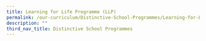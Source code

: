 ```yaml
---
title: Learning for Life Programme (LLP)
permalink: /our-curriculum/Distinctive-School-Programmes/Learning-for-Life-Programme-LLP/
description: ""
third_nav_title: Distinctive School Programmes
---
```

